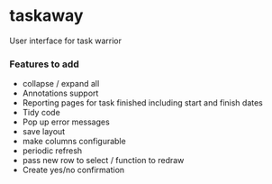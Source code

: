 # taskaway
User interface for task warrior


### Features to add
* collapse / expand all
* Annotations support 
* Reporting pages for task finished including start and finish dates 
* Tidy code
* Pop up error messages
* save layout
* make columns configurable
* periodic refresh
* pass new row to select / function to redraw
* Create yes/no confirmation